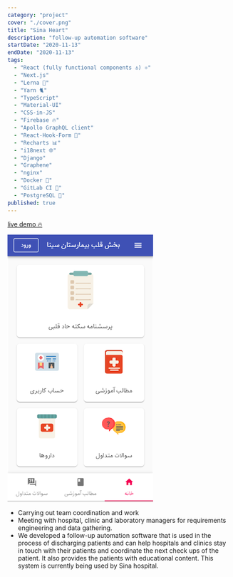 ```yaml
---
category: "project"
cover: "./cover.png"
title: "Sina Heart"
description: "follow-up automation software"
startDate: "2020-11-13"
endDate: "2020-11-13"
tags:
  - "React (fully functional components ⚓) ⚛"
  - "Next.js"
  - "Lerna 🐍"
  - "Yarn 🐈"
  - "TypeScript"
  - "Material-UI"
  - "CSS-in-JS"
  - "Firebase 🔥"
  - "Apollo GraphQL client"
  - "React-Hook-Form 📄"
  - "Recharts 📊"
  - "i18next 🌐"
  - "Django"
  - "Graphene"
  - "nginx"
  - "Docker 🐳"
  - "GitLab CI 🦊"
  - "PostgreSQL 🐘"
published: true
---
```


[live demo 🔥](https://sina-front.vercel.app/)

![follow-up automation software](./cover.png)

- Carrying out team coordination and work
- Meeting with hospital, clinic and laboratory managers for requirements engineering and data gathering.
- We developed a follow-up automation software that is used in the process of discharging patients and can help hospitals and clinics stay in touch with their patients and coordinate the next check ups of the patient. It also provides the patients with educational content. This system is currently being used by Sina hospital.
